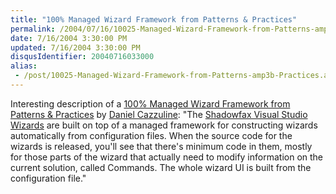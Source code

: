 ```yaml
---
title: "100% Managed Wizard Framework from Patterns & Practices"
permalink: /2004/07/16/10025-Managed-Wizard-Framework-from-Patterns-amp3b-Practices/
date: 7/16/2004 3:30:00 PM
updated: 7/16/2004 3:30:00 PM
disqusIdentifier: 20040716033000
alias:
 - /post/10025-Managed-Wizard-Framework-from-Patterns-amp3b-Practices.aspx/index.html
---
```

Interesting description of a [100% Managed Wizard Framework from Patterns & Practices](http://weblogs.asp.net/cazzu/archive/2004/07/16/EverettWizardConfig.aspx) by [Daniel Cazzuline](http://weblogs.asp.net/cazzu): "The [Shadowfax Visual Studio Wizards](http://www.gotdotnet.com/community/workspaces/newsitem.aspx?id=9c29a963-594e-4e7a-9c45-576198df8058&newsId=2971) are built on top of a managed framework for constructing wizards automatically from configuration files. When the source code for the wizards is released, you'll see that there's minimum code in them, mostly for those parts of the wizard that actually need to modify information on the current solution, called Commands. The whole wizard UI is built from the configuration file."
